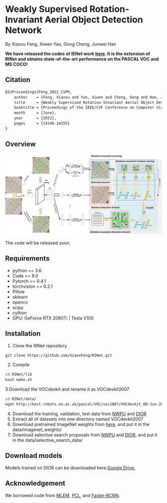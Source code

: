 # Weakly Supervised Rotation-Invariant Aerial Object Detection Network
By Xiaoxu Feng, Xiwen Yao, Gong Cheng, Junwei Han

**We have released the codes of IENet work [here](https://github.com/XiaoxFeng/IENet). It is the extension of RINet and obtains state-of-the-art performance on the PASCAL VOC and MS COCO!**
## Citation
```bash
@InProceedings{Feng_2022_CVPR,
    author    = {Feng, Xiaoxu and Yao, Xiwen and Cheng, Gong and Han, Junwei},
    title     = {Weakly Supervised Rotation-Invariant Aerial Object Detection Network},
    booktitle = {Proceedings of the IEEE/CVF Conference on Computer Vision and Pattern Recognition (CVPR)},
    month     = {June},
    year      = {2022},
    pages     = {14146-14155}
}
```
## Overview
![Overview](https://github.com/XiaoxFeng/RINet/blob/main/Overview.jpg)

The code will be released soon.
## Requirements
* python == 3.6 <br>
* Cuda == 9.0 <br>
* Pytorch == 0.4.1 <br>
* torchvision == 0.2.1 <br>
* Pillow <br>
* sklearn <br>
* opencv <br>
* scipy <br>
* cython <br>
* GPU: GeForce RTX 2080Ti | Tesla V100
## Installation
1. Clone the RINet repository
```bash
git clone https://github.com/XiaoxFeng/RINet.git
``` 
2. Compile
```bash
cd RINet/lib
bash make.sh
```
3.Download the VOCdevkit and rename it as VOCdevkit2007
```bash
cd RINet/data/
wget http://host.robots.ox.ac.uk/pascal/VOC/voc2007/VOCdevkit_08-Jun-2007.tar
```
4. Download the training, validation, test data from [NWPU](https://onedrive.live.com/?authkey=%21ADaUNysmiFRH4eE&cid=5C5E061130630A68&id=5C5E061130630A68%21115&parId=5C5E061130630A68%21113&action=locate) and [DIOR](https://drive.google.com/drive/folders/1UdlgHk49iu6WpcJ5467iT-UqNPpx__CC)
5. Extract all of datasets into one directory named VOCdevkit2007
6. Download pretrained ImageNet weights from [here](https://drive.google.com/drive/folders/0B1_fAEgxdnvJSmF3YUlZcHFqWTQ), and put it in the data/imagenet_weights/
7. Download selective search proposals from [NWPU](https://drive.google.com/file/d/1VnmUDPomgTgmHvH3CemFOIWTLuVR5f-t/view?usp=sharing) and [DIOR](https://drive.google.com/file/d/1wbivkAxqBQB4vAX0APmVzIOhuawHpsPV/view?usp=sharing), and put it in the data/selective_search_data/
## Download models
Models trained on DIOR can be downloaded here:[Google Drive.](https://drive.google.com/file/d/1hRUTWxAE6vc_8tTOgSOUXW6wPr4SGKug/view?usp=sharing)
## Acknowledgement
We borrowed code from [MLEM](https://github.com/vasgaowei/pytorch_MELM), [PCL](https://github.com/ppengtang/pcl.pytorch), and [Faster-RCNN](https://github.com/jwyang/faster-rcnn.pytorch).
